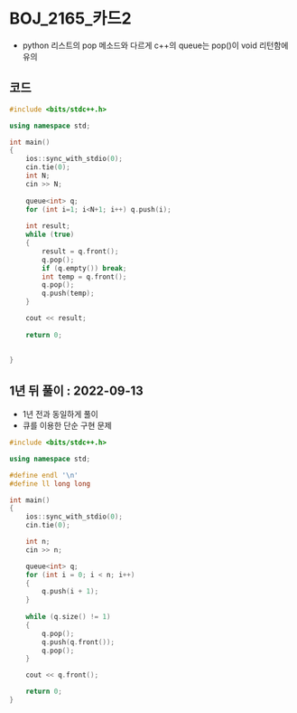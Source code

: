 # BOJ_2165_카드2

- python 리스트의 pop 메소드와 다르게 c++의 queue는 pop()이 void 리턴함에 유의



## 코드

```c++
#include <bits/stdc++.h>

using namespace std;

int main()
{
    ios::sync_with_stdio(0);
    cin.tie(0);
    int N;
    cin >> N;
    
    queue<int> q;
    for (int i=1; i<N+1; i++) q.push(i);
    
    int result;
    while (true)
    {
        result = q.front();
        q.pop();
        if (q.empty()) break;
        int temp = q.front();
        q.pop();
        q.push(temp);
    }

    cout << result;
    
    return 0;
    
        
}
```



## 1년 뒤 풀이 : 2022-09-13

- 1년 전과 동일하게 풀이
- 큐를 이용한 단순 구현 문제 

```c++
#include <bits/stdc++.h>

using namespace std;

#define endl '\n'
#define ll long long

int main()
{
	ios::sync_with_stdio(0);
	cin.tie(0);

	int n; 
	cin >> n;

	queue<int> q; 
	for (int i = 0; i < n; i++)
	{
		q.push(i + 1);
	}
	
	while (q.size() != 1)
	{
		q.pop();
		q.push(q.front());
		q.pop();
	}

	cout << q.front();

	return 0;
}
```

